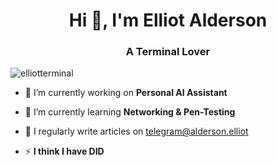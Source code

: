 <h1 align="center">Hi 👋, I'm Elliot Alderson</h1>
<h3 align="center">A Terminal Lover</h3>


<p align="left"> <img src="https://komarev.com/ghpvc/?username=elliotterminal&label=Profile%20views&color=0e75b6&style=flat" alt="elliotterminal" /> </p>

- 🔭 I’m currently working on **Personal AI Assistant**

- 🌱 I’m currently learning **Networking & Pen-Testing**

- 📝 I regularly write articles on [telegram@alderson.elliot](https://t.me/Soumyadas2022)

- ⚡ **I think I have DID**
